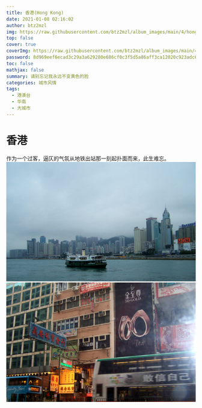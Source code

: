 ```yaml
---
title: 香港(Hong Kong)
date: 2021-01-08 02:16:02
author: btz2mzl
img: https://raw.githubusercontent.com/btz2mzl/album_images/main/4/hongkong_1.jpg
top: false
cover: true
coverImg: https://raw.githubusercontent.com/btz2mzl/album_images/main/4/hongkong_1.jpg
password: 8d969eef6ecad3c29a3a629280e686cf0c3f5d5a86aff3ca12020c923adc6c92
toc: false
mathjax: false
summary: 请别忘记我永远不变黄色的脸
categories: 城市风情
tags:
  - 港澳台
  - 华南
  - 大城市
---
```

# 香港
作为一个过客，逼仄的气氛从地铁出站那一刻起扑面而来，此生难忘。
![铜锣湾的车水马龙](https://raw.githubusercontent.com/btz2mzl/album_images/main/4/hongkong_1.jpg)
!["回头望望，沧海茫茫"（摄于轮渡中环—尖沙咀轮渡）](https://raw.githubusercontent.com/btz2mzl/album_images/main/4/hongkong_2.jpg)